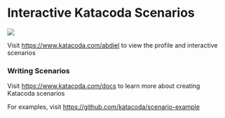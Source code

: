 # Interactive Katacoda Scenarios

[![](http://shields.katacoda.com/katacoda/abdiel/count.svg)](https://www.katacoda.com/abdiel "Get your profile on Katacoda.com")

Visit https://www.katacoda.com/abdiel to view the profile and interactive scenarios

### Writing Scenarios
Visit https://www.katacoda.com/docs to learn more about creating Katacoda scenarios

For examples, visit https://github.com/katacoda/scenario-example
